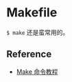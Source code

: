 Makefile
===

`$ make` 还是蛮常用的。

## Reference

- [Make 命令教程](http://www.ruanyifeng.com/blog/2015/02/make.html)

